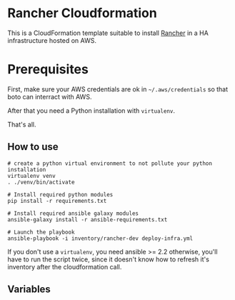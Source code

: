 # Rancher Cloudformation

This is a CloudFormation template suitable to install [Rancher](www.rancher.com) in a HA infrastructure hosted on AWS.


# Prerequisites

First, make sure your AWS credentials are ok in `~/.aws/credentials` so that boto can interract with AWS. 

After that you need a Python installation with `virtualenv`.

That's all.

## How to use

    # create a python virtual environment to not pollute your python installation
    virtualenv venv
    . ./venv/bin/activate

    # Install required python modules
    pip install -r requirements.txt

    # Install required ansible galaxy modules
    ansible-galaxy install -r ansible-requirements.txt

    # Launch the playbook 
    ansible-playbook -i inventory/rancher-dev deploy-infra.yml

If you don't use a `virtualenv`, you need ansible >= 2.2 otherwise, you'll have to run the script twice, since it doesn't know how to refresh it's inventory after the cloudformation call.

## Variables

